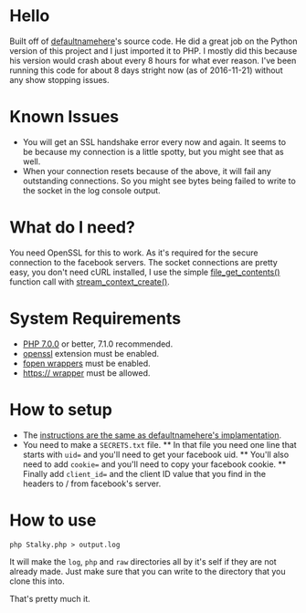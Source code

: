 # Hello
Built off of [defaultnamehere](https://github.com/defaultnamehere/zzzzz)'s source code. He did a great job on the Python version of this project and I just imported it to PHP.
I mostly did this because his version would crash about every 8 hours for what ever reason. I've been running this code for about 8 days stright now (as of 2016-11-21) without any show stopping issues.

# Known Issues
* You will get an SSL handshake error every now and again. It seems to be because my connection is a little spotty, but you might see that as well.
* When your connection resets because of the above, it will fail any outstanding connections. So you might see bytes being failed to write to the socket in the log console output.

# What do I need?
You need OpenSSL for this to work. As it's required for the secure connection to the facebook servers.
The socket connections are pretty easy, you don't need cURL installed, I use the simple [file_get_contents()](http://php.net/manual/en/function.file-get-contents.php) function call with [stream_context_create()](http://php.net/manual/en/function.stream-context-create.php).

# System Requirements
* [PHP 7.0.0](http://php.net/downloads.php) or better, 7.1.0 recommended.
* [openssl](http://php.net/manual/en/book.openssl.php) extension must be enabled.
* [fopen wrappers](http://php.net/manual/en/filesystem.configuration.php#ini.allow-url-fopen) must be enabled.
* [https:// wrapper](http://php.net/manual/en/wrappers.http.php) must be allowed.

# How to setup
* The [instructions are the same as defaultnamehere's implamentation](https://github.com/defaultnamehere/zzzzz/blob/master/README.md).
* You need to make a `SECRETS.txt` file.
** In that file you need one line that starts with `uid=` and you'll need to get your facebook uid.
** You'll also need to add `cookie=` and you'll need to copy your facebook cookie.
** Finally add `client_id=` and the client ID value that you find in the headers to / from facebook's server.

# How to use
    php Stalky.php > output.log

It will make the `log`, `php` and `raw` directories all by it's self if they are not already made. Just make sure that you can write to the directory that you clone this into.

That's pretty much it.

